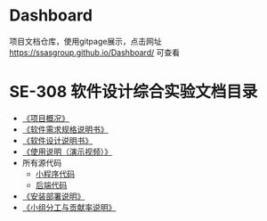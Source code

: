 # Dashboard

项目文档仓库，使用gitpage展示，点击网址 https://ssasgroup.github.io/Dashboard/ 可查看  


# SE-308 软件设计综合实验文档目录

- [《项目概况》](01-about.md)
- [《软件需求规格说明书》 ](01-01-SRS.md)
- [《软件设计说明书》](01-02-SDS.md)
- [《使用说明（演示视频）》](http://tiandiyijian.top/2019/06/23/swsad-video/)
- 所有源代码
  - [小程序代码](https://github.com/SSASGroup/client/tree/master/miniprogram-test-v3)
  - [后端代码](https://github.com/SSASGroup/client/tree/master/server)
- [《安装部署说明》](01-03-setup.md)
- [《小组分工与贡献率说明》](X5-teamwork-profile.md)
